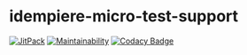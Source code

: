 # idempiere-micro-test-support

[![JitPack](https://jitpack.io/v/iDempiere-micro/idempiere-micro-test-support.svg)](https://jitpack.io/#iDempiere-micro/idempiere-micro-test-support)
[![Maintainability](https://api.codeclimate.com/v1/badges/b8895021f70952e778d1/maintainability)](https://codeclimate.com/github/iDempiere-micro/idempiere-micro-test-support/maintainability)
[![Codacy Badge](https://api.codacy.com/project/badge/Grade/ed149cdab55e4e79a3b67e08c342656f)](https://www.codacy.com/app/davidpodhola/idempiere-micro-test-support?utm_source=github.com&amp;utm_medium=referral&amp;utm_content=iDempiere-micro/idempiere-micro-test-support&amp;utm_campaign=Badge_Grade)
